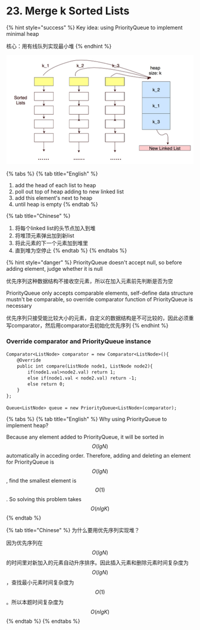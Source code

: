 # 23. Merge k Sorted Lists

{% hint style="success" %}
Key idea: using PriorityQueue to implement minimal heap

核心：用有线队列实现最小堆
{% endhint %}

![Using PriorityQueue to do heap](../.gitbook/assets/10.jpg)

{% tabs %}
{% tab title="English" %}
1. add the head of each list to heap 
2. poll out top of heap adding to new linked list
3. add this element's next to heap
4. until heap is empty
{% endtab %}

{% tab title="Chinese" %}
1. 将每个linked list的头节点加入到堆
2. 将堆顶元素弹出加到新list
3. 将此元素的下一个元素加到堆里
4. 直到堆为空停止
{% endtab %}
{% endtabs %}

{% hint style="danger" %}
PriorityQueue doesn't accept null, so before adding element, judge whether it is null

优先序列这种数据结构不接收空元素，所以在加入元素前先判断是否为空

PriorityQueue only accepts comparable elements, self-define data structure mustn't be comparable, so override comparator function of PriorityQueue is necessary

优先序列只接受能比较大小的元素，自定义的数据结构是不可比较的，因此必须重写comparator，然后用comparator去初始化优先序列
{% endhint %}

### Override comparator and PriorityQueue instance

```text
Comparator<ListNode> comparator = new Comparator<ListNode>(){
    @Override
    public int compare(ListNode node1, ListNode node2){
        if(node1.val>node2.val) return 1;
        else if(node1.val < node2.val) return -1;
        else return 0;
    }
};
          
Queue<ListNode> queue = new PriorityQueue<ListNode>(comparator);
```

{% tabs %}
{% tab title="English" %}
Why using PriorityQueue to implement heap?

Because any element added to PriorityQueue, it will be sorted in $$O(lg N)$$ automatically in acceding order. Therefore, adding and deleting an element for PriorityQueue is $$O(lg N)$$ , find the smallest element is $$O(1)$$ . So solving this problem takes $$O(nlgK)$$ 
{% endtab %}

{% tab title="Chinese" %}
为什么要用优先序列实现堆？

因为优先序列在 $$O(lg N)$$ 的时间里对新加入的元素自动升序排序。因此插入元素和删除元素时间复杂度为 $$O(lg N)$$ ，查找最小元素时间复杂度为 $$O(1)$$ 。所以本题时间复杂度为 $$O(nlgK)$$ 
{% endtab %}
{% endtabs %}


